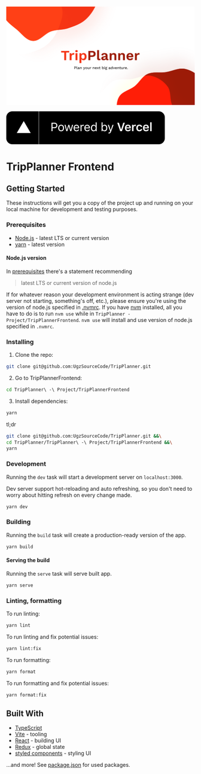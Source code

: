 ![](public/og.png 'Title')

[![](public/powered-by-vercel.svg 'Powered by Vercel')](https://vercel.com/?utm_source=PolishDev_TripPlanner&utm_campaign=oss)

# TripPlanner Frontend

## Getting Started

These instructions will get you a copy of the project up and running on your local machine for development and testing purposes.

### Prerequisites

- [Node.js](https://nodejs.org/en/) - latest LTS or current version
- [yarn](https://classic.yarnpkg.com/en/docs/install/) - latest version

#### Node.js version

In [prerequisites](#prerequisites) there's a statement recommending

> latest LTS or current version of node.js

If for whatever reason your development environment is acting strange (dev server not starting, something's off, etc.), please ensure you're using the version of node.js specified in [.nvmrc](.nvmrc). If you have [nvm](https://github.com/nvm-sh/nvm) installed, all you have to do is to run `nvm use` while in `TripPlanner - Project/TripPlannerFrontend`. `nvm use` will install and use version of node.js specified in `.nvmrc`.

### Installing

1. Clone the repo:

```sh
git clone git@github.com:UgzSourceCode/TripPlanner.git
```

2. Go to TripPlannerFrontend:

```sh
cd TripPlanner\ -\ Project/TripPlannerFrontend
```

3. Install dependencies:

```sh
yarn
```

tl;dr

```sh
git clone git@github.com:UgzSourceCode/TripPlanner.git &&\
cd TripPlanner/TripPlanner\ -\ Project/TripPlannerFrontend &&\
yarn
```

### Development

Running the `dev` task will start a development server on `localhost:3000`.

Dev server support hot-reloading and auto refreshing, so you don't need to worry about hitting refresh on every change made.

```sh
yarn dev
```

### Building

Running the `build` task will create a production-ready version of the app.

```sh
yarn build
```

#### Serving the build

Running the `serve` task will serve built app.

```sh
yarn serve
```

### Linting, formatting

To run linting:

```sh
yarn lint
```

To run linting and fix potential issues:

```sh
yarn lint:fix
```

To run formatting:

```sh
yarn format
```

To run formatting and fix potential issues:

```sh
yarn format:fix
```

## Built With

- [TypeScript](https://www.typescriptlang.org/)
- [Vite](https://vitejs.dev/) - tooling
- [React](https://reactjs.org/) - building UI
- [Redux](https://redux.js.org/) - global state
- [styled components](https://styled-components.com/) - styling UI

...and more! See [package.json](package.json) for used packages.
